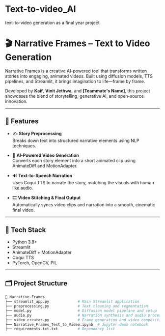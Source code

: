 # Text-to-video_AI
text-to-video generation as a final year project


# 🎬 Narrative Frames – Text to Video Generation

Narrative Frames is a creative AI-powered tool that transforms written stories into engaging, animated videos. Built using diffusion models, TTS pipelines, and Streamlit, it brings imagination to life—frame by frame.

Developed by **Kaif**, **Vinit Jethwa**, and **[Teammate's Name]**, this project showcases the blend of storytelling, generative AI, and open-source innovation.

---

## 🚀 Features

- ✍️ **Story Preprocessing**  
  Breaks down text into structured narrative elements using NLP techniques.

- 🧠 **AI-Powered Video Generation**  
  Converts each story element into a short animated clip using AnimateDiff and MotionAdapter.

- 🔊 **Text-to-Speech Narration**  
  Uses Coqui TTS to narrate the story, matching the visuals with human-like audio.

- 🎞️ **Video Stitching & Final Output**  
  Automatically syncs video clips and narration into a smooth, cinematic final video.

---

## 🧰 Tech Stack

- Python 3.8+
- Streamlit
- AnimateDiff + MotionAdapter
- Coqui TTS
- PyTorch, OpenCV, PIL

---

## 🗂️ Project Structure

```bash
📁 Narrative-Frames
├── streamlit_app.py             # Main Streamlit application
├── preprocessing.py             # Text cleaning and segmentation
├── model.py                     # Diffusion model pipeline and setup
├── audio.py                     # Narration synthesis and audio processing
├── video_creator.py             # Frame generation and video composition
├── Narrative_Frames_Test_to_Video.ipynb  # Jupyter demo notebook
├── requirements.txt.txt         # Dependency list
